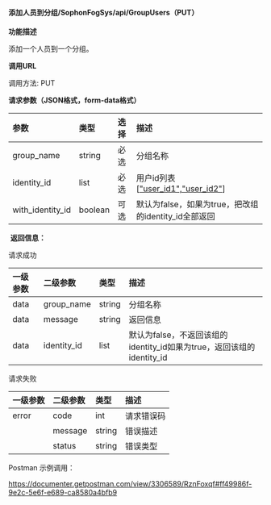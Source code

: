 #### 添加人员到分组/SophonFogSys/api/GroupUsers（PUT）

**功能描述**

添加一个人员到一个分组。

**调用URL**

调用方法: PUT

**请求参数（JSON格式，form-data格式）**

| 参数             | 类型    | 选择 | 描述                                                         |
| :--------------- | :------ | :--- | :----------------------------------------------------------- |
| group_name       | string  | 必选 | 分组名称                                                     |
| identity_id      | list    | 必选 | 用户id列表[["user_id1","user_id2"](https://info.bitmain.vip:8443/pages/createpage.action?spaceKey=AIBOX&title="123345"%2C"23455"&linkCreation=true&fromPageId=59841178)] |
| with_identity_id | boolean | 可选 | 默认为false，如果为true，把改组的identity_id全部返回         |

​        **返回信息：**

请求成功

| 一级参数 | 二级参数    | 类型   | 描述                                                         |
| :------- | :---------- | :----- | :----------------------------------------------------------- |
| data     | group_name  | string | 分组名称                                                     |
| data     | message     | string | 返回信息                                                     |
| data     | identity_id | list   | 默认为false，不返回该组的identity_id如果为true，返回该组的identity_id |

请求失败

| 一级参数 | 二级参数 | 类型   | 描述       |
| :------- | :------- | :----- | :--------- |
| error    | code     | int    | 请求错误码 |
|          | message  | string | 错误描述   |
|          | status   | string | 错误类型   |

Postman 示例调用：

https://documenter.getpostman.com/view/3306589/RznFoxqf#ff49986f-9e2c-5e6f-e689-ca8580a4bfb9